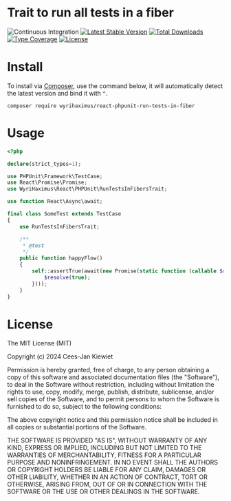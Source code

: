 # Trait to run all tests in a fiber

![Continuous Integration](https://github.com/wyrihaximus/reactphp-phpunit-run-tests-in-fiber/workflows/Continuous%20Integration/badge.svg)
[![Latest Stable Version](https://poser.pugx.org/wyrihaximus/react-phpunit-run-tests-in-fiber/v/stable.png)](https://packagist.org/packages/wyrihaximus/react-phpunit-run-tests-in-fiber)
[![Total Downloads](https://poser.pugx.org/wyrihaximus/react-phpunit-run-tests-in-fiber/downloads.png)](https://packagist.org/packages/wyrihaximus/react-phpunit-run-tests-in-fiber/stats)
[![Type Coverage](https://shepherd.dev/github/WyriHaximus/reactphp-phpunit-run-tests-in-fiber/coverage.svg)](https://shepherd.dev/github/WyriHaximus/reactphp-phpunit-run-tests-in-fiber)
[![License](https://poser.pugx.org/wyrihaximus/react-phpunit-run-tests-in-fiber/license.png)](https://packagist.org/packages/wyrihaximus/react-phpunit-run-tests-in-fiber)

# Install

To install via [Composer](http://getcomposer.org/), use the command below, it will automatically detect the latest version and bind it with `^`.

```
composer require wyrihaximus/react-phpunit-run-tests-in-fiber
```

# Usage

```php
<?php

declare(strict_types=1);

use PHPUnit\Framework\TestCase;
use React\Promise\Promise;
use WyriHaximus\React\PHPUnit\RunTestsInFibersTrait;

use function React\Async\await;

final class SomeTest extends TestCase
{
    use RunTestsInFibersTrait;

    /**
     * @test
     */
    public function happyFlow()
    {
        self::assertTrue(await(new Promise(static function (callable $resolve): void {
            $resolve(true);
        })));
    }
}
```


# License

The MIT License (MIT)

Copyright (c) 2024 Cees-Jan Kiewiet

Permission is hereby granted, free of charge, to any person obtaining a copy
of this software and associated documentation files (the "Software"), to deal
in the Software without restriction, including without limitation the rights
to use, copy, modify, merge, publish, distribute, sublicense, and/or sell
copies of the Software, and to permit persons to whom the Software is
furnished to do so, subject to the following conditions:

The above copyright notice and this permission notice shall be included in all
copies or substantial portions of the Software.

THE SOFTWARE IS PROVIDED "AS IS", WITHOUT WARRANTY OF ANY KIND, EXPRESS OR
IMPLIED, INCLUDING BUT NOT LIMITED TO THE WARRANTIES OF MERCHANTABILITY,
FITNESS FOR A PARTICULAR PURPOSE AND NONINFRINGEMENT. IN NO EVENT SHALL THE
AUTHORS OR COPYRIGHT HOLDERS BE LIABLE FOR ANY CLAIM, DAMAGES OR OTHER
LIABILITY, WHETHER IN AN ACTION OF CONTRACT, TORT OR OTHERWISE, ARISING FROM,
OUT OF OR IN CONNECTION WITH THE SOFTWARE OR THE USE OR OTHER DEALINGS IN THE
SOFTWARE.

